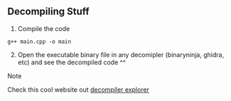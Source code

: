 ## Decompiling Stuff

1. Compile the code

```
g++ main.cpp -o main
```

2. Open the executable binary file in any decomipler (binaryninja, ghidra, etc) and see the decompiled code ^^

> [!NOTE]  
> Check this cool website out [decompiler explorer](https://dogbolt.org/)
